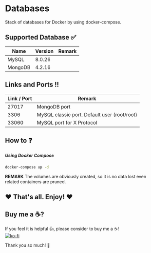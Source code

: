 # Databases

Stack of databases for Docker by using docker-compose.

## Supported Database :white_check_mark:
| Name | Version | Remark |
| ---- | ------- | ------ |
| MySQL | 8.0.26 | |
| MongoDB |4.2.16 | |


## Links and Ports :bangbang:
| Link / Port | Remark |
| ---- | ------ | 
| 27017 | MongoDB port |
| 3306 | MySQL classic port. Default user (root/root) |
| 33060 | MySQL port for X Protocol |

## How to :question:
##### Using Docker Compose
``` bash
docker-compose up -d
```

__REMARK__
The volumes are obviously created, so it is no data lost even related containers are pruned.

## :heart: That's all. Enjoy! :heart:

## Buy me a :coffee:?
If you feel it is helpful :+1:, please consider to buy me a :coffee:!<br />
[![ko-fi](https://ko-fi.com/img/githubbutton_sm.svg)](https://ko-fi.com/T6T165VJF)


Thank you so much! :facepunch: